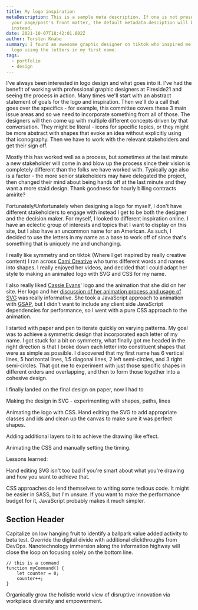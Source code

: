 ```yaml
---
title: My logo inspiration
metaDescription: This is a sample meta description. If one is not present in
  your page/post's front matter, the default metadata.desciption will be used
  instead.
date: 2021-10-07T18:42:01.802Z
author: Torsten Knabe
summary: I found an awesome graphic designer on tiktok who inspired me to make a
  logo using the letters in my first name.
tags:
  - portfolio
  - design
---
```

I've always been interested in logo design and what goes into it. I've had the benefit of working with professional graphic designers at Fireside21 and seeing the process in action. Many times we'll start with an abstract statement of goals for the logo and inspiration. Then we'll do a call that goes over the specifics - for example, this committee covers these 3 main issue areas and so we need to incorporate something from all of those. The designers will then come up with multiple different concepts driven by that conversation. They might be literal - icons for specific topics, or they might be more abstract with shapes that evoke an idea without explicitly using that iconography. Then we have to work with the relevant stakeholders and get their sign off.

Mostly this has worked well as a process, but sometimes at the last minute a new stakeholder will come in and blow up the process since their vision is completely different than the folks we have worked with. Typically age also is a factor - the more senior stakeholders may have delegated the project, then changed their mind about being hands off at the last minute and they want a more staid design. Thank goodness for hourly billing contracts amirite?

Fortunately/Unfortunately when designing a logo for myself, I don't have different stakeholders to engage with instead I get to be both the designer and the decision maker. For myself, I looked to different inspiration online. I have an eclectic group of interests and topics that I want to display on this site, but I also have an uncommon name for an American. As such, I decided to use the letters in my name as a base to work off of since that's something that is uniquely me and unchanging.

I really like symmetry and on tiktok (Where I get inspired by really creative content) I ran across [Cami Creative](https://www.tiktok.com/@cami.creative) who turns different words and names into shapes. I really enjoyed her videos, and decided that I could adapt her style to making an animated logo with SVG and CSS for my name.

I also really liked [Cassie Evans](https://www.cassie.codes/)' logo and the animation that she did on her site. Her logo and her [discussion of her animation process and usage of SVG](https://www.cassie.codes/posts/creating-my-logo-animation/) was really informative. She took a JavaScript approach to animation with [GSAP](https://greensock.com/gsap/), but I didn't want to include any client side JavaScript dependencies for performance, so I went with a pure CSS approach to the animation.

I started with paper and pen to iterate quickly on varying patterns. My goal was to achieve a symmetric design that incorporated each letter of my name. I got stuck for a bit on symmetry, what finally got me headed in the right direction is that I broke down each letter into constituent shapes that were as simple as possible. I discovered that my first name has 6 vertical lines, 5 horizontal lines, 1.5 diagonal lines, 2 left semi-circles, and 3 right semi-circles. That got me to experiment with just those specific shapes in different orders and overlapping, and then to form those together into a cohesive design.

I finally landed on the final design on paper, now I had to 

Making the design in SVG - experimenting with shapes, paths, lines

Animating the logo with CSS. Hand editing the SVG to add appropriate classes and ids and clean up the canvas to make sure it was perfect shapes.

Adding additional layers to it to achieve the drawing like effect.

Animating the CSS and manually setting the timing.

Lessons learned:

Hand editing SVG isn't too bad if you're smart about what you're drawing and how you want to achieve that.

CSS approaches do lend themselves to writing some tedious code. It might be easier in SASS, but I'm unsure. If you want to make the performance budget for it, JavaScript probably makes it much simpler.

## Section Header

Capitalize on low hanging fruit to identify a ballpark value added activity to beta test. Override the digital divide with additional clickthroughs from DevOps. Nanotechnology immersion along the information highway will close the loop on focusing solely on the bottom line.

```text/2-3
// this is a command
function myCommand() {
	let counter = 0;
	counter++;
}
```

Organically grow the holistic world view of disruptive innovation via workplace diversity and empowerment.